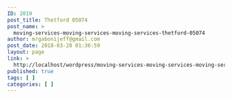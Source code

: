 ```yaml
---
ID: 2019
post_title: Thetford 05074
post_name: >
  moving-services-moving-services-moving-services-thetford-05074
author: mrgabonijeff@gmail.com
post_date: 2018-03-28 01:36:59
layout: page
link: >
  http://localhost/wordpress/moving-services-moving-services-moving-services-thetford-05074/
published: true
tags: [ ]
categories: [ ]
---
```

